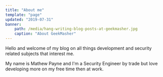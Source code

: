 ```yaml
---
title: "About me"
template: "page"
updated: "2019-07-31"
banner:
    path: /media/hang-writing-blog-posts-at-geekmasher.jpg
    caption: "About GeekMasher"
---
```


Hello and welcome of my blog on all things development and security related subjects that interest me.

My name is Mathew Payne and I'm a Security Engineer by trade but love developing more on my free time then at work.


